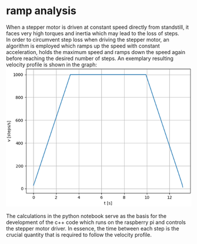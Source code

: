 # ramp analysis

When a stepper motor is driven at constant speed directly from standstill, it faces very high torques and inertia which may lead to the loss of steps.  
In order to circumvent step loss when driving the stepper motor, an algorithm is employed which ramps up the speed with constant acceleration, holds the maximum speed and ramps down the speed again before reaching the desired number of steps. An exemplary resulting velocity profile is shown in the graph:  
![velocityramp](velocityramp.png)  
  
The calculations in the python notebook serve as the basis for the development of the c++ code which runs on the raspberry pi and controls the stepper motor driver. In essence, the time between each step is the crucial quantity that is required to follow the velocity profile.